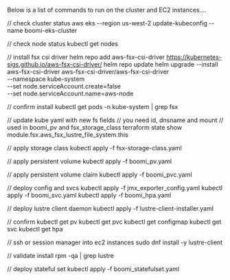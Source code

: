 Below is a list of commands to run on the cluster and EC2 instances....

// check cluster status
aws eks --region us-west-2 update-kubeconfig --name boomi-eks-cluster

// check node status
kubectl get nodes

// install fsx csi driver
helm repo add aws-fsx-csi-driver https://kubernetes-sigs.github.io/aws-fsx-csi-driver/
helm repo update
helm upgrade --install aws-fsx-csi-driver aws-fsx-csi-driver/aws-fsx-csi-driver \
  --namespace kube-system \
  --set node.serviceAccount.create=false \
  --set node.serviceAccount.name=aws-node

// confirm install
kubectl get pods -n kube-system | grep fsx

// update kube yaml with new fs fields
// you need id, dnsname and mount
// used in boomi_pv and fsx_storage_class
terraform state show module.fsx.aws_fsx_lustre_file_system.this

// apply storage class
kubectl apply -f fsx-storage-class.yaml

// apply persistent volume
kubectl apply -f boomi_pv.yaml

// apply persistent volume claim
kubectl apply -f boomi_pvc.yaml

// deploy config and svcs
kubectl apply -f jmx_exporter_config.yaml
kubectl apply -f boomi_svc.yaml
kubectl apply -f boomi_hpa.yaml

// deploy lustre client daemon
kubectl apply -f lustre-client-installer.yaml

// confirm
kubectl get pv
kubectl get pvc
kubectl get configmap
kubectl get svc
kubectl get hpa

// ssh or session manager into ec2 instances
sudo dnf install -y lustre-client

// validate install
rpm -qa | grep lustre

// deploy stateful set
kubectl apply -f boomi_statefulset.yaml
